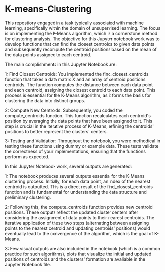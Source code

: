 # K-means-Clustering


This repostiory engaged in a task typically associated with machine learning, specifically within the domain of unsupervised learning. The focus is on implementing the K-Means algorithm, which is a cornerstone method for clustering analysis. The objective for this Jupyter notebook work was to develop functions that can find the closest centroids to given data points and subsequently recompute the centroid positions based on the mean of the data points assigned to each centroid.


The main complishments in this Jupyter Notebook are:


1: Find Closest Centroids: You implemented the find_closest_centroids function that takes a data matrix X and an array of centroid positions centroids. The function computes the distance between each data point and each centroid, assigning the closest centroid to each data point. This process is essential for the K-Means algorithm, as it forms the basis for clustering the data into distinct groups.

2: Compute New Centroids: Subsequently, you coded the compute_centroids function. This function recalculates each centroid's position by averaging the data points that have been assigned to it. This step is crucial in the iterative process of K-Means, refining the centroids' positions to better represent the clusters' centers.

3: Testing and Validation: Throughout the notebook, you were methodical in testing these functions using dummy or example data. These tests validate the correctness of your implementations, ensuring that the functions perform as expected.


In this Jupyter Notebook work, several outputs are generated:


1: The notebook produces several outputs essential for the K-Means clustering process. Initially, for each data point, an index of the nearest centroid is outputted. This is a direct result of the find_closest_centroids function and is fundamental for understanding the data structure and preliminary clustering.

2: Following this, the compute_centroids function provides new centroid positions. These outputs reflect the updated cluster centers after considering the assignment of data points to their nearest centroids. The iterative application of these two steps (alternating between assigning points to the nearest centroid and updating centroids' positions) would eventually lead to the convergence of the algorithm, which is the goal of K-Means.

3: Few visual outputs are also included in the notebook (which is a common practice for such algorithms), plots that visualize the initial and updated positions of centroids and the clusters' formation are avaliable in the Jupyter Notebook file.
